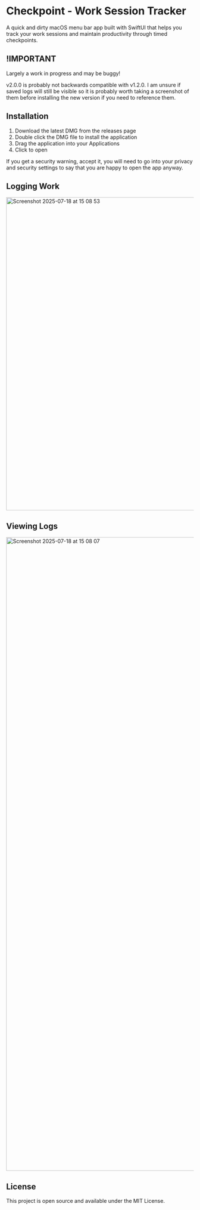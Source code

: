 # Checkpoint - Work Session Tracker

A quick and dirty macOS menu bar app built with SwiftUI that helps you track your work sessions and maintain productivity through timed checkpoints.

## !IMPORTANT

Largely a work in progress and may be buggy!

v2.0.0 is probably not backwards compatible with v1.2.0. I am unsure if saved logs will still be visible so it is probably worth taking a screenshot
of them before installing the new version if you need to reference them.

## Installation

1. Download the latest DMG from the releases page
2. Double click the DMG file to install the application
3. Drag the application into your Applications
4. Click to open

If you get a security warning, accept it, you will need to go into your privacy and security settings to say that you are happy to open
the app anyway.

## Logging Work

<img width="924" height="840" alt="Screenshot 2025-07-18 at 15 08 53" src="https://github.com/user-attachments/assets/19eefb56-38e6-456e-9a22-454cb1c88c64" />

## Viewing Logs

<img width="2506" height="1700" alt="Screenshot 2025-07-18 at 15 08 07" src="https://github.com/user-attachments/assets/29a70278-fb60-4ea8-9544-724eb65750df" />

## License

This project is open source and available under the MIT License.
